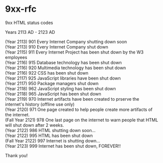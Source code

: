 # 9xx-rfc
9xx HTML status codes

Years 2113 AD - 2123 AD

(Year 2113) 901 Every Internet Company shutting down soon <br>
(Year 2113) 910 Every Internet Company shut down <br>
(Year 2115) 911 Every Internet Project has been shut down by the W3 employees <br>
(Year 2116) 915 Database technology has been shut down <br>
(Year 2116) 920 Multimedia technology has been shut down <br>
(Year 2116) 922 CSS has been shut down <br>
(Year 2117) 925 JavaScript libraries have been shut down <br>
(Year 2117) 950 Package managers shut down <br>
(Year 2118) 962 JavaScript styling has been shut down <br>
(Year 2118) 965 JavaScript has been shut down <br>
(Year 2119) 970 Internet artifacts have been created to prserve the internet's history (offline use only) <br>
(Year 2120) 971 One page created to help people create more artifacts of the internet. <br>
(Fall Year 2121) 978 One last page on the internet to warn people that HTML will shut down after 2 weeks. <br>
(Year 2122) 986 HTML shutting down soon... <br>
(Year 2122) 995 HTML has been shut down <br>
(Fall Year 2122) 997 Internet is shutting down... <br>
(Year 2123) 999 Internet has been shut down, FOREVER!!

Thank you!
